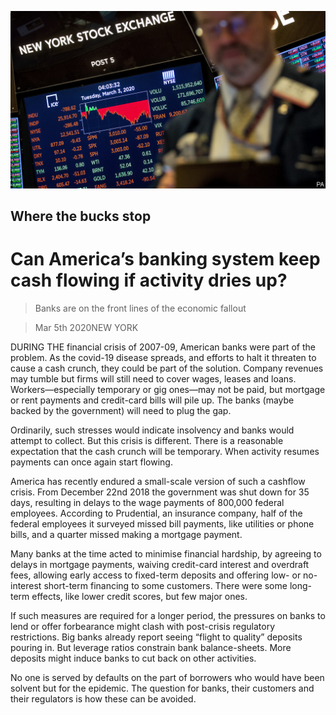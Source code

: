 ![](./images/20200307_FNP504_0.jpg)

## Where the bucks stop

# Can America’s banking system keep cash flowing if activity dries up?

> Banks are on the front lines of the economic fallout

> Mar 5th 2020NEW YORK

DURING THE financial crisis of 2007-09, American banks were part of the problem. As the covid-19 disease spreads, and efforts to halt it threaten to cause a cash crunch, they could be part of the solution. Company revenues may tumble but firms will still need to cover wages, leases and loans. Workers—especially temporary or gig ones—may not be paid, but mortgage or rent payments and credit-card bills will pile up. The banks (maybe backed by the government) will need to plug the gap.

Ordinarily, such stresses would indicate insolvency and banks would attempt to collect. But this crisis is different. There is a reasonable expectation that the cash crunch will be temporary. When activity resumes payments can once again start flowing.

America has recently endured a small-scale version of such a cashflow crisis. From December 22nd 2018 the government was shut down for 35 days, resulting in delays to the wage payments of 800,000 federal employees. According to Prudential, an insurance company, half of the federal employees it surveyed missed bill payments, like utilities or phone bills, and a quarter missed making a mortgage payment.

Many banks at the time acted to minimise financial hardship, by agreeing to delays in mortgage payments, waiving credit-card interest and overdraft fees, allowing early access to fixed-term deposits and offering low- or no-interest short-term financing to some customers. There were some long-term effects, like lower credit scores, but few major ones.

If such measures are required for a longer period, the pressures on banks to lend or offer forbearance might clash with post-crisis regulatory restrictions. Big banks already report seeing “flight to quality” deposits pouring in. But leverage ratios constrain bank balance-sheets. More deposits might induce banks to cut back on other activities.

No one is served by defaults on the part of borrowers who would have been solvent but for the epidemic. The question for banks, their customers and their regulators is how these can be avoided.